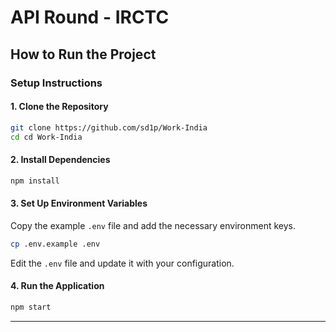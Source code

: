 
# API Round - IRCTC

## How to Run the Project

### Setup Instructions

#### 1. Clone the Repository

```bash
git clone https://github.com/sd1p/Work-India
cd cd Work-India
```

#### 2. Install Dependencies

```bash
npm install
```

#### 3. Set Up Environment Variables

Copy the example `.env` file and add the necessary environment keys.

```bash
cp .env.example .env
```

Edit the `.env` file and update it with your configuration.

#### 4. Run the Application

```bash
npm start
```

---
